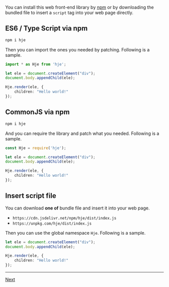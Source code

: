 You can install this web front-end library by [npm](https://www.npmjs.com/package/hje) or by downloading the bundled file to insert a `script` tag into your web page directly.

## ES6 / Type Script via npm

```bash
npm i hje
```

Then you can import the ones you needed by patching. Following is a sample.

```typescript
import * as Hje from 'hje';

let ele = document.createElement("div");
document.body.appendChild(ele);

Hje.render(ele, {
    children: "Hello world!"
});
```

## CommonJS via npm

```bash
npm i hje
```

And you can require the library and patch what you needed. Following is a sample.

```typescript
const Hje = require('hje');

let ele = document.createElement("div");
document.body.appendChild(ele);

Hje.render(ele, {
    children: "Hello world!"
});
```

## Insert script file

You can download __one of__ bundle file and insert it into your web page.

- `https://cdn.jsdelivr.net/npm/hje/dist/index.js`
- `https://unpkg.com/hje/dist/index.js`

Then you can use the global namespace `Hje`. Following is a sample.

```typescript
let ele = document.createElement("div");
document.body.appendChild(ele);

Hje.render(ele, {
    children: "Hello world!"
});
```

<!-- End -->
---

[Next](../yemian/)
